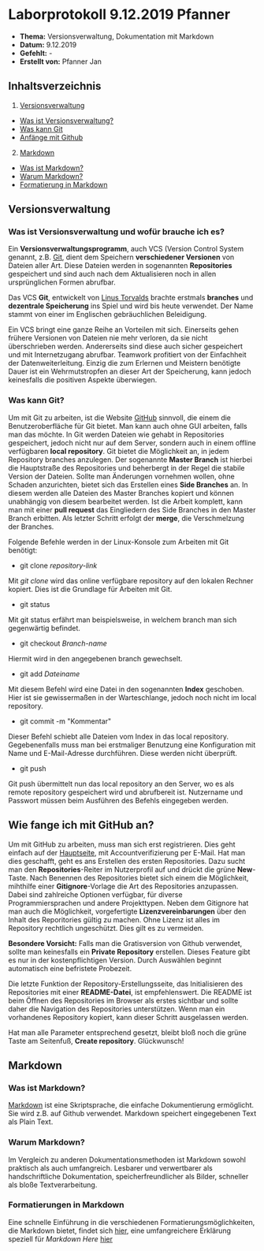 # Laborprotokoll 9.12.2019 Pfanner


* **Thema:** Versionsverwaltung, Dokumentation mit Markdown
* **Datum:** 9.12.2019
* **Gefehlt:** -
* **Erstellt von:** Pfanner Jan


## Inhaltsverzeichnis

1. [Versionsverwaltung](#versionsverwaltung)
  * [Was ist Versionsverwaltung?](#was-ist-versionsverwaltung-und-wofür-brauche-ich-es)
  * [Was kann Git](#was-kann-git)
  * [Anfänge mit Github](#wie-fange-ich-mit-github-an)
2. [Markdown](#markdown)
  * [Was ist Markdown?](#was-ist-markdown)
  * [Warum Markdown?](#warum-markdown)
  * [Formatierung in Markdown](#formatierungen-in-markdown)

## Versionsverwaltung

### Was ist Versionsverwaltung und wofür brauche ich es?

Ein **Versionsverwaltungsprogramm**, auch VCS (Version Control System genannt, z.B. [Git](https://de.wikipedia.org/wiki/Git), dient dem Speichern **verschiedener Versionen** von Dateien aller Art. Diese Dateien werden in sogenannten **Repositories** gespeichert und sind auch nach dem Aktualisieren noch in allen ursprünglichen Formen abrufbar.

Das VCS **Git**, entwickelt von [Linus Torvalds](https://de.wikipedia.org/wiki/Linus_Torvalds) brachte erstmals **branches** und **dezentrale Speicherung** ins Spiel und wird bis heute verwendet. Der Name stammt von einer im Englischen gebräuchlichen Beleidigung.

Ein VCS bringt eine ganze Reihe an Vorteilen mit sich. Einerseits gehen frühere Versionen von Dateien nie mehr verloren, da sie nicht überschrieben werden. Andererseits sind diese auch sicher gespeichert und mit Internetzugang abrufbar. Teamwork profitiert von der Einfachheit der Datenweiterleitung.
Einzig die zum Erlernen und Meistern benötigte Dauer ist ein Wehrmutstropfen an dieser Art der Speicherung, kann jedoch keinesfalls die positiven Aspekte überwiegen.


### Was kann Git?

Um mit Git zu arbeiten, ist die Website [GitHub](https://github.com) sinnvoll, die einem die Benutzeroberfläche für Git bietet. Man kann auch ohne GUI arbeiten, falls man das möchte. In Git werden Dateien wie gehabt in Repositories gespeichert, jedoch nicht nur auf dem Server, sondern auch in einem offline verfügbaren **local repository**. 
Git bietet die Möglichkeit an, in jedem Repository branches anzulegen. Der sogenannte **Master Branch** ist hierbei die Hauptstraße des Repositories und beherbergt in der Regel die stabile Version der Dateien. Sollte man Änderungen vornehmen wollen, ohne Schaden anzurichten, bietet sich das Erstellen eines **Side Branches** an. In diesem werden alle Dateien des Master Branches kopiert und können unabhängig von diesem bearbeitet werden. Ist die Arbeit komplett, kann man mit einer **pull request** das Eingliedern des Side Branches in den Master Branch erbitten. Als letzter Schritt erfolgt der **merge**, die Verschmelzung der Branches.

Folgende Befehle werden in der Linux-Konsole zum Arbeiten mit Git benötigt:

* git clone *repository-link*

Mit *git clone* wird das online verfügbare repository auf den lokalen Rechner kopiert. Dies ist die Grundlage für Arbeiten mit Git.

* git status

Mit git status erfährt man beispielsweise, in welchem branch man sich gegenwärtig befindet.

* git checkout *Branch-name*

Hiermit wird in den angegebenen branch gewechselt.

* git add *Dateiname*

Mit diesem Befehl wird eine Datei in den sogenannten **Index** geschoben. Hier ist sie gewissermaßen in der Warteschlange, jedoch noch nicht im local repository.

* git commit -m "Kommentar"

Dieser Befehl schiebt alle Dateien vom Index in das local repository. Gegebenenfalls muss man bei erstmaliger Benutzung eine Konfiguration mit Name und E-Mail-Adresse durchführen. Diese werden nicht überprüft.

* git push 

Git push übermittelt nun das local repository an den Server, wo es als remote repository gespeichert wird und abrufbereit ist. Nutzername und Passwort müssen beim Ausführen des Befehls eingegeben werden.

## Wie fange ich mit GitHub an?

Um mit GitHub zu arbeiten, muss man sich erst registrieren. Dies geht einfach auf der [Hauptseite](https://github.com/), mit Accountverifizierung per E-Mail. 
Hat man dies geschafft, geht es ans Erstellen des ersten Repositories. Dazu sucht man den **Repositories**-Reiter im Nutzerprofil auf und drückt die grüne **New**-Taste. Nach Benennen des Repositories bietet sich einem die Möglichkeit, mihthilfe einer **Gitignore**-Vorlage die Art des Repositories anzupassen. Dabei sind zahlreiche Optionen verfügbar, für diverse Programmiersprachen und andere Projekttypen. Neben dem Gitignore hat man auch die Möglichkeit, vorgefertigte **Lizenzvereinbarungen** über den Inhalt des Reporitories gültig zu machen. Ohne Lizenz ist alles im Repository rechtlich ungeschützt. Dies gilt es zu vermeiden.

**Besondere Vorsicht:** Falls man die Gratisversion von Github verwendet, sollte man keinesfalls ein **Private Repository** erstellen. Dieses Feature gibt es nur in der kostenpflichtigen Version. Durch Auswählen beginnt automatisch eine befristete Probezeit.

Die letzte Funktion der Repository-Erstellungsseite, das Initialisieren des Repositories mit einer **README-Datei**, ist empfehlenswert. Die README ist beim Öffnen des Repositories im Browser als erstes sichtbar und sollte daher die Navigation des Repositories unterstützen. Wenn man ein vorhandenes Repository kopiert, kann dieser Schritt ausgelassen werden.

Hat man alle Parameter entsprechend gesetzt, bleibt bloß noch die grüne Taste am Seitenfuß, **Create repository**. Glückwunsch!

## Markdown

### Was ist Markdown?

[Markdown](https://de.wikipedia.org/wiki/Markdown) ist eine Skriptsprache, die einfache Dokumentierung ermöglicht. Sie wird z.B. auf Github verwendet.
Markdown speichert eingegebenen Text als Plain Text.

### Warum Markdown?

Im Vergleich zu anderen Dokumentationsmethoden ist Markdown sowohl praktisch als auch umfangreich. Lesbarer und verwertbarer als handschriftliche Dokumentation, speicherfreundlicher als Bilder, schneller als bloße Textverarbeitung. 

### Formatierungen in Markdown

Eine schnelle Einführung in die verschiedenen Formatierungsmöglichkeiten, die Markdown bietet, findet sich [hier](https://github.com/adam-p/markdown-here/wiki/Markdown-Cheatsheet), eine umfangreichere Erklärung speziell für *Markdown Here* [hier](https://github.com/adam-p/markdown-here/wiki/Markdown-Here-Cheatsheet)
